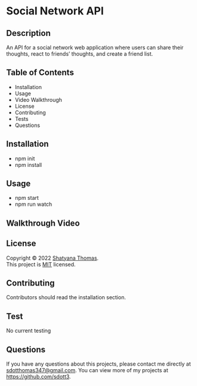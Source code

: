 # Social Network API

## Description
An API for a social network web application where users can share their thoughts, react to friends’ thoughts, and create a friend list.


## Table of Contents
* Installation
* Usage
* Video Walkthrough
* License
* Contributing
* Tests
* Questions

## Installation
* npm init 
* npm install 

## Usage 
* npm start
* npm run watch 

## Walkthrough Video 

## License
Copyright © 2022 [Shatyana Thomas](https://github.com/sdott3). <br />
This project is [MIT](https://github.com/sdott/next-progress-bar/blob/main/LICENSE) licensed.

## Contributing 
Contributors should read the installation section.

## Test
No current testing

## Questions
If you have any questions about this projects, please contact me directly at sdotthomas347@gmail.com. You can view more of my projects at https://github.com/sdott3.
